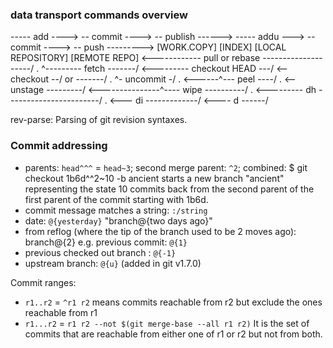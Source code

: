 ### data transport commands overview
----- add ----> -- commit ----> -- publish ------>
----- addu ---> -- commit ----> -- push --------->
[WORK.COPY]  [INDEX]    [LOCAL REPOSITORY]  [REMOTE REPO]
<------------ pull or rebase --------------------/
.                        ^--------- fetch -------/
<--------- checkout HEAD ---/
<-- checkout --/     or       -------/
.                       ^- uncommit -/
.               <------^--- peel ----/
.               <-- unstage ---------/
<---------------^---- wipe ----------/
.
<--------- dh -----------------------/
.               <--- di -------------/
<---- d ------/

rev-parse: Parsing of git revision syntaxes.

### Commit addressing
- parents: `head^^^` = `head~3`; second merge parent: `^2`; combined:
    $ git checkout 1b6d^^2~10 -b ancient
  starts a new branch "ancient" representing the state 10 commits back
  from the second parent of the first parent of the commit starting with
  1b6d.
- commit message matches a string: `:/string`
- date: `@{yesterday}` "branch@{two days ago}"
- from reflog (where the tip of the branch used to be 2 moves ago): branch@{2}
  e.g. previous commit: `@{1}`
- previous checked out branch : `@{-1}`
- upstream branch: `@{u}` (added in git v1.7.0)

Commit ranges:
- `r1..r2` = `^r1 r2` means commits reachable from r2 but exclude the ones
  reachable from r1
- `r1...r2` = `r1 r2 --not $(git merge-base --all r1 r2)`
  It is the set of commits that are reachable from either
  one of r1 or r2 but not from both.
